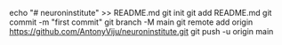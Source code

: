 echo "# neuroninstitute" >> README.md
git init
git add README.md
git commit -m "first commit"
git branch -M main
git remote add origin https://github.com/AntonyViju/neuroninstitute.git
git push -u origin main  
